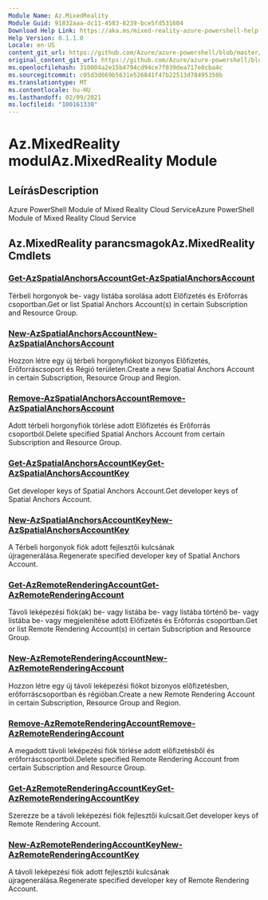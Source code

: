 ```yaml
---
Module Name: Az.MixedReality
Module Guid: 91832aaa-dc11-4583-8239-bce5fd531604
Download Help Link: https://aka.ms/mixed-reality-azure-powershell-help
Help Version: 0.1.1.0
Locale: en-US
content_git_url: https://github.com/Azure/azure-powershell/blob/master/src/MixedReality/MixedReality/help/Az.MixedReality.md
original_content_git_url: https://github.com/Azure/azure-powershell/blob/master/src/MixedReality/MixedReality/help/Az.MixedReality.md
ms.openlocfilehash: 310004a2e15b4794cd94ce7f039dea717e8cba4c
ms.sourcegitcommit: c05d3d669b5631e526841f47b22513d78495350b
ms.translationtype: MT
ms.contentlocale: hu-HU
ms.lasthandoff: 02/09/2021
ms.locfileid: "100161338"
---
```

# <span data-ttu-id="04ce3-101">Az.MixedReality modul</span><span class="sxs-lookup"><span data-stu-id="04ce3-101">Az.MixedReality Module</span></span>
## <span data-ttu-id="04ce3-102">Leírás</span><span class="sxs-lookup"><span data-stu-id="04ce3-102">Description</span></span>
<span data-ttu-id="04ce3-103">Azure PowerShell Module of Mixed Reality Cloud Service</span><span class="sxs-lookup"><span data-stu-id="04ce3-103">Azure PowerShell Module of Mixed Reality Cloud Service</span></span>

## <span data-ttu-id="04ce3-104">Az.MixedReality parancsmagok</span><span class="sxs-lookup"><span data-stu-id="04ce3-104">Az.MixedReality Cmdlets</span></span>
### [<span data-ttu-id="04ce3-105">Get-AzSpatialAnchorsAccount</span><span class="sxs-lookup"><span data-stu-id="04ce3-105">Get-AzSpatialAnchorsAccount</span></span>](Get-AzSpatialAnchorsAccount.md)
<span data-ttu-id="04ce3-106">Térbeli horgonyok be- vagy listába sorolása adott Előfizetés és Erőforrás csoportban.</span><span class="sxs-lookup"><span data-stu-id="04ce3-106">Get or list Spatial Anchors Account(s) in certain Subscription and Resource Group.</span></span>

### [<span data-ttu-id="04ce3-107">New-AzSpatialAnchorsAccount</span><span class="sxs-lookup"><span data-stu-id="04ce3-107">New-AzSpatialAnchorsAccount</span></span>](New-AzSpatialAnchorsAccount.md)
<span data-ttu-id="04ce3-108">Hozzon létre egy új térbeli horgonyfiókot bizonyos Előfizetés, Erőforráscsoport és Régió területen.</span><span class="sxs-lookup"><span data-stu-id="04ce3-108">Create a new Spatial Anchors Account in certain Subscription, Resource Group and Region.</span></span>

### [<span data-ttu-id="04ce3-109">Remove-AzSpatialAnchorsAccount</span><span class="sxs-lookup"><span data-stu-id="04ce3-109">Remove-AzSpatialAnchorsAccount</span></span>](Remove-AzSpatialAnchorsAccount.md)
<span data-ttu-id="04ce3-110">Adott térbeli horgonyfiók törlése adott Előfizetés és Erőforrás csoportból.</span><span class="sxs-lookup"><span data-stu-id="04ce3-110">Delete specified Spatial Anchors Account from certain Subscription and Resource Group.</span></span>

### [<span data-ttu-id="04ce3-111">Get-AzSpatialAnchorsAccountKey</span><span class="sxs-lookup"><span data-stu-id="04ce3-111">Get-AzSpatialAnchorsAccountKey</span></span>](Get-AzSpatialAnchorsAccountKey.md)
<span data-ttu-id="04ce3-112">Get developer keys of Spatial Anchors Account.</span><span class="sxs-lookup"><span data-stu-id="04ce3-112">Get developer keys of Spatial Anchors Account.</span></span>

### [<span data-ttu-id="04ce3-113">New-AzSpatialAnchorsAccountKey</span><span class="sxs-lookup"><span data-stu-id="04ce3-113">New-AzSpatialAnchorsAccountKey</span></span>](New-AzSpatialAnchorsAccountKey.md)
<span data-ttu-id="04ce3-114">A Térbeli horgonyok fiók adott fejlesztői kulcsának újragenerálása.</span><span class="sxs-lookup"><span data-stu-id="04ce3-114">Regenerate specified developer key of Spatial Anchors Account.</span></span>

### [<span data-ttu-id="04ce3-115">Get-AzRemoteRenderingAccount</span><span class="sxs-lookup"><span data-stu-id="04ce3-115">Get-AzRemoteRenderingAccount</span></span>](Get-AzRemoteRenderingAccount.md)
<span data-ttu-id="04ce3-116">Távoli leképezési fiók(ak) be- vagy listába be- vagy listába történő be- vagy listába be- vagy megjelenítése adott Előfizetés és Erőforrás csoportban.</span><span class="sxs-lookup"><span data-stu-id="04ce3-116">Get or list Remote Rendering Account(s) in certain Subscription and Resource Group.</span></span>

### [<span data-ttu-id="04ce3-117">New-AzRemoteRenderingAccount</span><span class="sxs-lookup"><span data-stu-id="04ce3-117">New-AzRemoteRenderingAccount</span></span>](New-AzRemoteRenderingAccount.md)
<span data-ttu-id="04ce3-118">Hozzon létre egy új távoli leképezési fiókot bizonyos előfizetésben, erőforráscsoportban és régióban.</span><span class="sxs-lookup"><span data-stu-id="04ce3-118">Create a new Remote Rendering Account in certain Subscription, Resource Group and Region.</span></span>

### [<span data-ttu-id="04ce3-119">Remove-AzRemoteRenderingAccount</span><span class="sxs-lookup"><span data-stu-id="04ce3-119">Remove-AzRemoteRenderingAccount</span></span>](Remove-AzRemoteRenderingAccount.md)
<span data-ttu-id="04ce3-120">A megadott távoli leképezési fiók törlése adott előfizetésből és erőforráscsoportból.</span><span class="sxs-lookup"><span data-stu-id="04ce3-120">Delete specified Remote Rendering Account from certain Subscription and Resource Group.</span></span>

### [<span data-ttu-id="04ce3-121">Get-AzRemoteRenderingAccountKey</span><span class="sxs-lookup"><span data-stu-id="04ce3-121">Get-AzRemoteRenderingAccountKey</span></span>](Get-AzRemoteRenderingAccountKey.md)
<span data-ttu-id="04ce3-122">Szerezze be a távoli leképezési fiók fejlesztői kulcsait.</span><span class="sxs-lookup"><span data-stu-id="04ce3-122">Get developer keys of Remote Rendering Account.</span></span>

### [<span data-ttu-id="04ce3-123">New-AzRemoteRenderingAccountKey</span><span class="sxs-lookup"><span data-stu-id="04ce3-123">New-AzRemoteRenderingAccountKey</span></span>](New-AzRemoteRenderingAccountKey.md)
<span data-ttu-id="04ce3-124">A távoli leképezési fiók adott fejlesztői kulcsának újragenerálása.</span><span class="sxs-lookup"><span data-stu-id="04ce3-124">Regenerate specified developer key of Remote Rendering Account.</span></span>